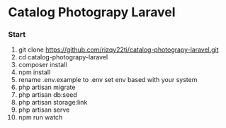 # Catalog Photograpy Laravel

### Start
1. git clone https://github.com/rizqy22ti/catalog-photograpy-laravel.git
2. cd catalog-photograpy-laravel
3. composer install
4. npm install
5. rename .env.example to .env set env based with your system
6. php artisan migrate
7. php artisan db:seed
8. php artisan storage:link
9. php artisan serve
10. npm run watch

